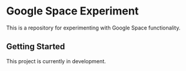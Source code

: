 # Google Space Experiment

This is a repository for experimenting with Google Space functionality.

## Getting Started

This project is currently in development. 